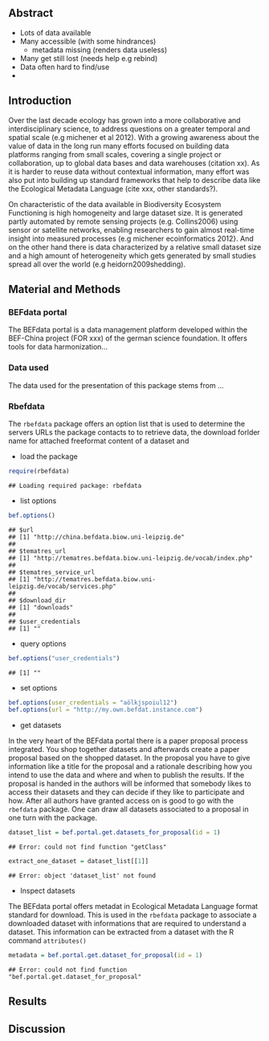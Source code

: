 ## Abstract 

* Lots of data available
* Many accessible (with some hindrances) 
  - metadata missing (renders data useless)
* Many get still lost (needs help e.g rebind)
* Data often hard to find/use 
* 

## Introduction 

Over the last decade ecology has grown into a more collaborative and
interdisciplinary science, to address questions on a greater temporal and
spatial scale (e.g michener et al 2012). With a growing awareness about the
value of data in the long run many efforts focused on building data platforms
ranging from small scales, covering a single project or collaboration, up to
global data bases and data warehouses (citation xx).  As it is harder to reuse
data without contextual information, many effort was also put into building up
standard frameworks that help to describe data like the Ecological Metadata
Language (cite xxx, other standards?). 

On characteristic of the data available in Biodiversity Ecosystem Functioning
is high homogeneity and large dataset size. It is generated partly automated by
remote sensing projects (e.g. Collins2006) using sensor or satellite networks,
enabling researchers to gain almost real-time insight into measured processes
(e.g michener ecoinformatics 2012}. And on the other hand there is data
characterized by a relative small dataset size and a high amount of
heterogeneity which gets generated by small studies spread all over the world
(e.g heidorn2009shedding).

## Material and Methods 

### BEFdata portal

The BEFdata portal is a data management platform developed within the 
BEF-China project (FOR xxx) of the german science foundation. It offers 
tools for data harmonization...

### Data used

The data used for the presentation of this package stems from ...

### Rbefdata

The `rbefdata` package offers an option list that is used to determine 
the servers URLs the package contacts to to retrieve data, the download 
forlder name for attached freeformat content of a dataset and 

* load the package


```r
require(rbefdata)
```

```
## Loading required package: rbefdata
```


* list options


```r
bef.options()
```

```
## $url
## [1] "http://china.befdata.biow.uni-leipzig.de"
## 
## $tematres_url
## [1] "http://tematres.befdata.biow.uni-leipzig.de/vocab/index.php"
## 
## $tematres_service_url
## [1] "http://tematres.befdata.biow.uni-leipzig.de/vocab/services.php"
## 
## $download_dir
## [1] "downloads"
## 
## $user_credentials
## [1] ""
```


* query options


```r
bef.options("user_credentials")
```

```
## [1] ""
```


* set options 


```r
bef.options(user_credentials = "aölkjspoiul12")
bef.options(url = "http://my.own.befdat.instance.com")
```


* get datasets 

In the very heart of the BEFdata portal there is a paper proposal process integrated. You shop together 
datasets and afterwards create a paper proposal based on the shopped dataset. In the proposal
you have to give information like a title for the proposal and a rationale describing how you 
intend to use the data and where and when to publish the results. If the proposal is handed in 
the authors will be informed that somebody likes to access their datasets and they can decide 
if they like to participate and how. After all authors have granted access on is good to go 
with the `rbefdata` package. One can draw all datasets associated to a proposal in one turn 
with the package.


```r
dataset_list = bef.portal.get.datasets_for_proposal(id = 1)
```

```
## Error: could not find function "getClass"
```

```r
extract_one_dataset = dataset_list[[1]]
```

```
## Error: object 'dataset_list' not found
```


* Inspect datasets

The BEFdata portal offers metadat in Ecological Metadata Language format standard for download. 
This is used in the `rbefdata` package to associate a downloaded dataset with informations that
are required to understand a dataset. This information can be extracted from a dataset with 
the R command `attributes()`


```r
metadata = bef.portal.get.dataset_for_proposal(id = 1)
```

```
## Error: could not find function "bef.portal.get.dataset_for_proposal"
```


## Results 

## Discussion

